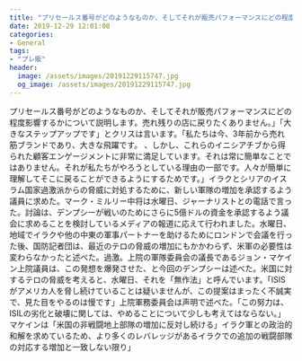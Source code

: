 ```yaml
---
title: "プリセールス番号がどのようなものか、そしてそれが販売パフォーマンスにどの程度影響するかについて説明します。"
date: 2019-12-29 12:01:08
categories:
- General
tags:
- "プレ販"
header:
  image: /assets/images/20191229115747.jpg
  og_image: /assets/images/20191229115747.jpg
---
```


プリセールス番号がどのようなものか、そしてそれが販売パフォーマンスにどの程度影響するかについて説明します。売れ残りの店に戻りたくありません。」「大きなステップアップです」とクリスは言います。「私たちは今、3年前から売れ筋ブランドであり、大きな飛躍です。 、しかし、これらのイニシアチブから得られた顧客エンゲージメントに非常に満足しています。それは常に簡単なことではありません。それが私たちがやろうとしている理由の一部です。人々が簡単に理解してそこに戻ることができるようにするためです。」イラクとシリアのイスラム国家過激派からの脅威に対処するために、新しい軍隊の増加を承認するよう議員に求めた。マーク・ミルリー中将は水曜日、ジャーナリストとの電話で言った。討論は、デンプシーが戦いのためにさらに5億ドルの資金を承認するよう議会に求めることを検討しているメディアの報道に応えて行われました。水曜日、地域でイラクや他の中東の軍事パートナーを助けるためにロンドンで会議を行った後、国防記者団は、最近のテロの脅威の増加にもかかわらず、米軍の必要性は変わらなかったと述べた。過激。上院の軍隊委員会の議長であるジョン・マケイン上院議員は、この発想を爆発させた、と今回のデンプシーは述べた。米国に対するテロの脅威を考えると、水曜日、それを「無作法」と呼んでいます。「ISISがアメリカ人を脅し続けていることは疑いませんが、この提案はまったく不誠実で、見た目をやるのは慢です」上院軍務委員会は声明で述べた。「この努力は、ISILの劣化と破壊に関しては、やめることについて少しも考えてはならない。」マケインは「米国の非戦闘地上部隊の増加に反対し続ける」イラク軍との政治的和解を求めているため、より多くのレバレッジがあるイラクでの追加の戦闘部隊の対応する増加と一致しない限り」
